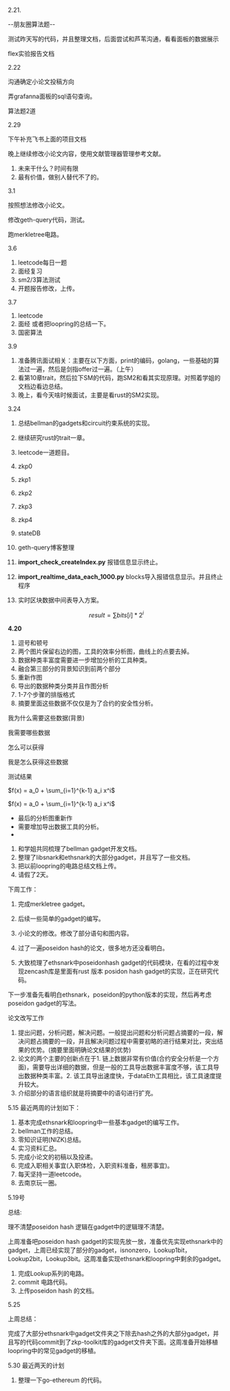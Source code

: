 2.21.

--朋友圈算法题--

测试昨天写的代码，并且整理文档，后面尝试和芦苇沟通，看看面板的数据展示

flex实验报告文档

2.22

沟通确定小论文投稿方向

弄grafanna面板的sql语句查询。

算法题2道

2.29

下午补充飞书上面的项目文档

晚上继续修改小论文内容，使用文献管理器管理参考文献。

1. 未来干什么？时间有限
2. 最有价值，做别人替代不了的。

3.1

按照想法修改小论文。

修改geth-query代码，测试。

跑merkletree电路。



3.6 

1. leetcode每日一题
2. 面经复习
3. sm2/3算法测试
4. 开题报告修改，上传。



3.7

1. leetcode
2. 面经 或者把loopring的总结一下。
3. 国密算法



3.9

1. 准备腾讯面试相关：主要在以下方面，print的编码，golang，一些基础的算法过一遍，然后是剑指offer过一遍。（上午）
2. 看第10章trait，然后拉下SM的代码，跑SM2和看其实现原理。对照着学姐的文档边看边总结。
3. 晚上，看今天啥时候面试，主要是看rust的SM2实现。



3.24

1. 总结bellman的gadgets和circuit约束系统的实现。
2. 继续研究rust的trait一章。
3. leetcode一道题目。





1. zkp0
2. zkp1
3. zkp2
4. zkp3
5. zkp4
6. stateDB
7. geth-query博客整理
8. **import_check_createIndex.py**   报错信息显示终止。
9. **import_realtime_data_each_1000.py** blocks导入报错信息显示。并且终止程序
10. 实时区块数据中间表导入方案。

$$result = \sum  bits[i] * 2^i$$





**4.20** 

1. 逗号和顿号
2. 两个图片保留右边的图，工具的效率分析图，曲线上的点要去掉。
3. 数据种类丰富度需要进一步增加分析的工具种类。
4. 融合第三部分的背景知识到前两个部分
5. 重新作图
6. 导出的数据种类分类并且作图分析
7. 1-7个步骤的排版格式
8. 摘要里面这些数据不仅仅是为了合约的安全性分析。



我为什么需要这些数据(背景)

我需要哪些数据

怎么可以获得

我是怎么获得这些数据

测试结果

$f(x) = a_0 + \sum_{i=1}^{k-1} a_i x^i$

$f(x) = a_0 + \sum_{i=1}^{k-1} a_i x^i$

- 最后的分析图重新作
- 需要增加导出数据工具的分析。
- 





1. 和学姐共同梳理了bellman gadget开发文档。
2. 整理了libsnark和ethsnark的大部分gadget，并且写了一些文档。
3. 把以前loopring的电路总结文档上传。
4. 请假了2天。



下周工作：

1. 完成merkletree gadget。
2. 后续一些简单的gadget的编写。



1. 小论文的修改。修改了部分语句和图内容。
2. 过了一遍poseidon hash的论文，很多地方还没看明白。
3. 大致梳理了ethsnark中poseidonhash gadget的代码模块，在看的过程中发现zencash库是里面有rust 版本 posidon hash gadget的实现，正在研究代码。



下一步准备先看明白ethsnark，poseidon的python版本的实现，然后再考虑poseidon gadget的写法。



论文改写工作

1. 提出问题，分析问题，解决问题。一般提出问题和分析问题占摘要的一段，解决问题占摘要的一段，并且解决问题过程中需要初略的进行结果对比，突出结果的优势。(摘要里面明确论文结果的优势)
2. 论文的两个主要的创新点在于1. 链上数据非常有价值(合约安全分析是一个方面)，需要导出详细的数据，但是一般的工具导出数据丰富度不够，该工具导出数据种类丰富。2. 该工具导出速度快，于dataEth工具相比，该工具速度提升较大。
3. 介绍部分的语言组织就是将摘要中的语句进行扩充。





5.15 最近两周的计划如下：

1. 基本完成ethsnark和loopring中一些基本gadget的编写工作。
2. bellman工作的总结。
3. 零知识证明(NIZK)总结。
4. 实习资料汇总。
5. 完成小论文的初稿以及投递。
6. 完成入职相关事宜(入职体检，入职资料准备，租房事宜)。
7. 每天坚持一道leetcode。
8. 去南京玩一圈。



5.19号

总结:

理不清楚poseidon hash 逻辑在gadget中的逻辑理不清楚。

上周准备吧poseidon hash gadget的实现先放一放，准备优先实现ethsnark中的gadget，上周已经实现了部分的gadget，isnonzero，Lookup1bit，Lookup2bit，Lookup3bit。这周准备实现ethsnark和loopring中剩余的gadget。

1. 完成Lookup系列的电路。
2. commit 电路代码。
3. 上传poseidon hash 的文档。



5.25

上周总结：

完成了大部分ethsnark中gadget文件夹之下除去hash之外的大部分gadget，并且写的代码commit到了zkp-toolkit库的gadget文件夹下面。这周准备开始移植loopring中的常见gadget的移植。



5.30 最近两天的计划

1. 整理一下go-ethereum 的代码。

